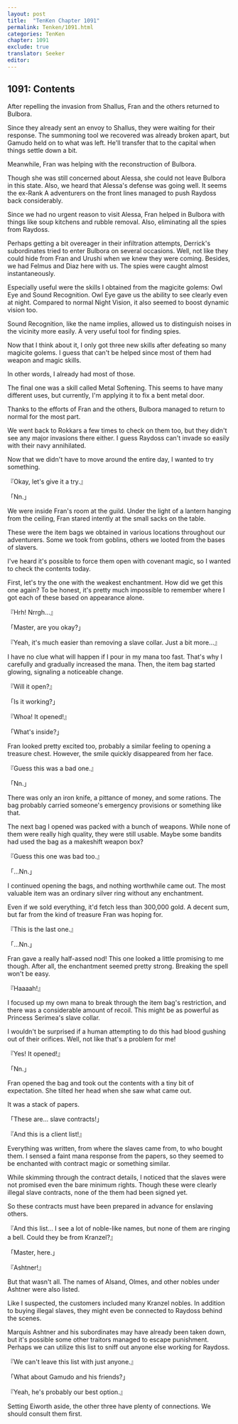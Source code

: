 ```yaml
---
layout: post
title:  "TenKen Chapter 1091"
permalink: Tenken/1091.html
categories: TenKen
chapter: 1091
exclude: true
translator: Seeker
editor: 
---
```

<h2>1091: Contents</h2>

After repelling the invasion from Shallus, Fran and the others returned to Bulbora.

Since they already sent an envoy to Shallus, they were waiting for their response. The summoning tool we recovered was already broken apart, but Gamudo held on to what was left. He'll transfer that to the capital when things settle down a bit.

Meanwhile, Fran was helping with the reconstruction of Bulbora.

Though she was still concerned about Alessa, she could not leave Bulbora in this state. Also, we heard that Alessa's defense was going well. It seems the ex-Rank A adventurers on the front lines managed to push Raydoss back considerably.

Since we had no urgent reason to visit Alessa, Fran helped in Bulbora with things like soup kitchens and rubble removal. Also, eliminating all the spies from Raydoss.

Perhaps getting a bit overeager in their infiltration attempts, Derrick's subordinates tried to enter Bulbora on several occasions. Well, not like they could hide from Fran and Urushi when we knew they were coming. Besides, we had Felmus and Diaz here with us. The spies were caught almost instantaneously.

Especially useful were the skills I obtained from the magicite golems: Owl Eye and Sound Recognition. Owl Eye gave us the ability to see clearly even at night. Compared to normal Night Vision, it also seemed to boost dynamic vision too.

Sound Recognition, like the name implies, allowed us to distinguish noises in the vicinity more easily. A very useful tool for finding spies.

Now that I think about it, I only got three new skills after defeating so many magicite golems. I guess that can't be helped since most of them had weapon and magic skills.

In other words, I already had most of those.

The final one was a skill called Metal Softening. This seems to have many different uses, but currently, I'm applying it to fix a bent metal door.

Thanks to the efforts of Fran and the others, Bulbora managed to return to normal for the most part.

We went back to Rokkars a few times to check on them too, but they didn't see any major invasions there either. I guess Raydoss can't invade so easily with their navy annihilated.

Now that we didn't have to move around the entire day, I wanted to try something.

『Okay, let's give it a try.』

「Nn.」

We were inside Fran's room at the guild. Under the light of a lantern hanging from the ceiling, Fran stared intently at the small sacks on the table.

These were the item bags we obtained in various locations throughout our adventurers. Some we took from goblins, others we looted from the bases of slavers.

I've heard it's possible to force them open with covenant magic, so I wanted to check the contents today.

First, let's try the one with the weakest enchantment. How did we get this one again? To be honest, it's pretty much impossible to remember where I got each of these based on appearance alone.

『Hrh! Nrrgh...』

「Master, are you okay?」

『Yeah, it's much easier than removing a slave collar. Just a bit more...』

I have no clue what will happen if I pour in my mana too fast. That's why I carefully and gradually increased the mana. Then, the item bag started glowing, signaling a noticeable change.

『Will it open?』

「Is it working?」

『Whoa! It opened!』

「What's inside?」

Fran looked pretty excited too, probably a similar feeling to opening a treasure chest. However, the smile quickly disappeared from her face.

『Guess this was a bad one.』

「Nn.」

There was only an iron knife, a pittance of money, and some rations. The bag probably carried someone's emergency provisions or something like that.

The next bag I opened was packed with a bunch of weapons. While none of them were really high quality, they were still usable. Maybe some bandits had used the bag as a makeshift weapon box?

『Guess this one was bad too.』

「...Nn.」

I continued opening the bags, and nothing worthwhile came out. The most valuable item was an ordinary silver ring without any enchantment.

Even if we sold everything, it'd fetch less than 300,000 gold. A decent sum, but far from the kind of treasure Fran was hoping for.

『This is the last one.』

「...Nn.」

Fran gave a really half-assed nod! This one looked a little promising to me though. After all, the enchantment seemed pretty strong. Breaking the spell won't be easy.

『Haaaah!』

I focused up my own mana to break through the item bag's restriction, and there was a considerable amount of recoil. This might be as powerful as Princess Serimea's slave collar.

I wouldn't be surprised if a human attempting to do this had blood gushing out of their orifices. Well, not like that's a problem for me!

『Yes! It opened!』

「Nn.」

Fran opened the bag and took out the contents with a tiny bit of expectation. She tilted her head when she saw what came out.

It was a stack of papers.

「These are... slave contracts!」

『And this is a client list!』

Everything was written, from where the slaves came from, to who bought them. I sensed a faint mana response from the papers, so they seemed to be enchanted with contract magic or something similar.

While skimming through the contract details, I noticed that the slaves were not promised even the bare minimum rights. Though these were clearly illegal slave contracts, none of the them had been signed yet.

So these contracts must have been prepared in advance for enslaving others.

『And this list... I see a lot of noble-like names, but none of them are ringing a bell. Could they be from Kranzel?』

「Master, here.」

『Ashtner!』

But that wasn't all. The names of Alsand, Olmes, and other nobles under Ashtner were also listed.

Like I suspected, the customers included many Kranzel nobles. In addition to buying illegal slaves, they might even be connected to Raydoss behind the scenes.

Marquis Ashtner and his subordinates may have already been taken down, but it's possible some other traitors managed to escape punishment. Perhaps we can utilize this list to sniff out anyone else working for Raydoss.

『We can't leave this list with just anyone.』

「What about Gamudo and his friends?」

『Yeah, he's probably our best option.』

Setting Eiworth aside, the other three have plenty of connections. We should consult them first.



